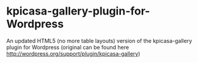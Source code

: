 kpicasa-gallery-plugin-for-Wordpress
====================================

An updated HTML5 (no more table layouts) version of the kpicasa-gallery plugin for Wordpress (original can be found here http://wordpress.org/support/plugin/kpicasa-gallery)